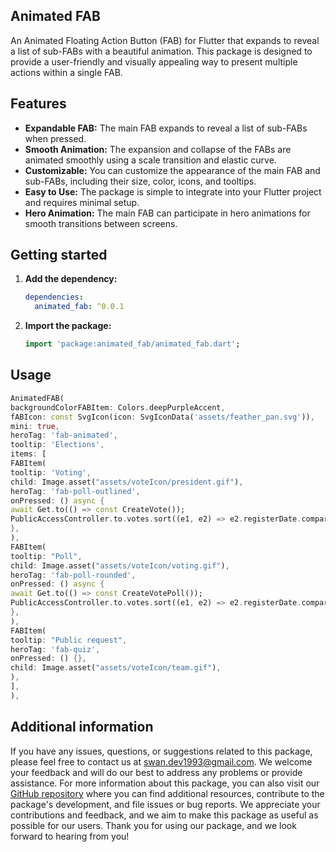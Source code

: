 
## Animated FAB

An Animated Floating Action Button (FAB) for Flutter that expands to reveal a list of sub-FABs with a beautiful animation. 
This package is designed to provide a user-friendly and visually appealing way to present multiple actions within a single FAB.


## Features

 - **Expandable FAB:** The main FAB expands to reveal a list of sub-FABs when pressed.
 - **Smooth Animation:** The expansion and collapse of the FABs are animated smoothly using a scale transition and elastic curve.
 - **Customizable:** You can customize the appearance of the main FAB and sub-FABs, including their size, color, icons, and tooltips.
 - **Easy to Use:** The package is simple to integrate into your Flutter project and requires minimal setup.
 - **Hero Animation:** The main FAB can participate in hero animations for smooth transitions between screens.

## Getting started


1.  **Add the dependency:**

    ```yaml
    dependencies:
      animated_fab: ^0.0.1
    ```
    
2.  **Import the package:**

    ```dart
    import 'package:animated_fab/animated_fab.dart';
    ```
    

## Usage


```dart
AnimatedFAB(
backgroundColorFABItem: Colors.deepPurpleAccent,
fABIcon: const SvgIcon(icon: SvgIconData('assets/feather_pan.svg')),
mini: true,
heroTag: 'fab-animated',
tooltip: 'Elections',
items: [
FABItem(
tooltip: 'Voting',
child: Image.asset("assets/voteIcon/president.gif"),
heroTag: 'fab-poll-outlined',
onPressed: () async {
await Get.to(() => const CreateVote());
PublicAccessController.to.votes.sort((e1, e2) => e2.registerDate.compareTo(e1.registerDate));
},
),
FABItem(
tooltip: "Poll",
child: Image.asset("assets/voteIcon/voting.gif"),
heroTag: 'fab-poll-rounded',
onPressed: () async {
await Get.to(() => const CreateVotePoll());
PublicAccessController.to.votes.sort((e1, e2) => e2.registerDate.compareTo(e1.registerDate));
},
),
FABItem(
tooltip: "Public request",
heroTag: 'fab-quiz',
onPressed: () {},
child: Image.asset("assets/voteIcon/team.gif"),
),
],
),
```

## Additional information

If you have any issues, questions, or suggestions related to this package, please feel free to contact us at [swan.dev1993@gmail.com](mailto:swan.dev1993@gmail.com). We welcome your feedback and will do our best to address any problems or provide assistance.
For more information about this package, you can also visit our [GitHub repository](https://github.com/SwanFlutter/app_bar_auto_hide) where you can find additional resources, contribute to the package's development, and file issues or bug reports. We appreciate your contributions and feedback, and we aim to make this package as useful as possible for our users.
Thank you for using our package, and we look forward to hearing from you!
